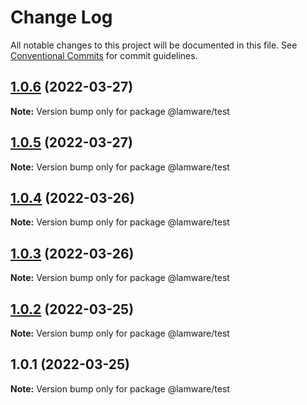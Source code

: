 # Change Log

All notable changes to this project will be documented in this file.
See [Conventional Commits](https://conventionalcommits.org) for commit guidelines.

## [1.0.6](https://github.com/tnotifier/lamware/compare/@lamware/test@1.0.5...@lamware/test@1.0.6) (2022-03-27)

**Note:** Version bump only for package @lamware/test





## [1.0.5](https://github.com/tnotifier/lamware/compare/@lamware/test@1.0.4...@lamware/test@1.0.5) (2022-03-27)

**Note:** Version bump only for package @lamware/test





## [1.0.4](https://github.com/tnotifier/lamware/compare/@lamware/test@1.0.3...@lamware/test@1.0.4) (2022-03-26)

**Note:** Version bump only for package @lamware/test





## [1.0.3](https://github.com/tnotifier/lamware/compare/@lamware/test@1.0.2...@lamware/test@1.0.3) (2022-03-26)

**Note:** Version bump only for package @lamware/test





## [1.0.2](https://github.com/tnotifier/lamware/compare/@lamware/test@1.0.1...@lamware/test@1.0.2) (2022-03-25)

**Note:** Version bump only for package @lamware/test





## 1.0.1 (2022-03-25)

**Note:** Version bump only for package @lamware/test
